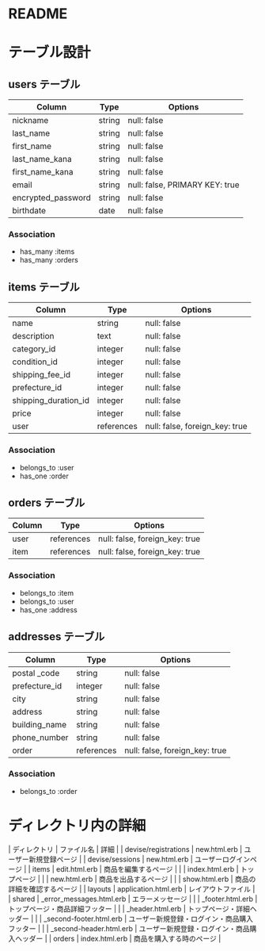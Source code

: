 # README

# テーブル設計

## users テーブル

| Column             | Type   | Options                        |
| ------------------ | ------ | -----------                    |
| nickname           | string | null: false                    |
| last_name          | string | null: false                    |
| first_name         | string | null: false                    |
| last_name_kana     | string | null: false                    |
| first_name_kana    | string | null: false                    |
| email              | string | null: false, PRIMARY KEY: true |
| encrypted_password | string | null: false                    |
| birthdate          | date   | null: false                    |


### Association

- has_many :items
- has_many :orders



## items テーブル

| Column               | Type       | Options                        |
| -------------------- | ---------- | ------------------------------ |
| name                 | string     | null: false                    |
| description          | text       | null: false                    |
| category_id          | integer    | null: false                    |
| condition_id         | integer    | null: false                    |
| shipping_fee_id      | integer    | null: false                    |
| prefecture_id        | integer    | null: false                    |
| shipping_duration_id | integer    | null: false                    |
| price                | integer    | null: false                    |
| user                 | references | null: false, foreign_key: true |


### Association

- belongs_to :user
- has_one :order


## orders テーブル

| Column             | Type       | Options                        |
| ------------------ | ---------- | ------------------------------ |
| user               | references | null: false, foreign_key: true |
| item               | references | null: false, foreign_key: true |



### Association

- belongs_to :item
- belongs_to :user
- has_one :address



## addresses テーブル

| Column             | Type       | Options                        |
| ------------------ | ---------- | ------------------------------ |
| postal _code       | string     | null: false                    |
| prefecture_id      | integer    | null: false                    |
| city               | string     | null: false                    |
| address            | string     | null: false                    |
| building_name      | string     | null: false                    |
| phone_number       | string     | null: false                    |
| order              | references | null: false, foreign_key: true |


### Association

- belongs_to :order






# ディレクトリ内の詳細

| ディレクトリ	         | ファイル名               	| 詳細                                      |
| devise/registrations	| new.html.erb	            | ユーザー新規登録ページ                      |
| devise/sessions	      | new.html.erb	            | ユーザーログインページ                      |
| items 	              | edit.html.erb	            | 商品を編集するページ                        |
|                       | index.html.erb	          | トップページ                               |
|                       | new.html.erb	            | 商品を出品するページ                        |
|                       | show.html.erb	            | 商品の詳細を確認するページ                   |
| layouts	              | application.html.erb	    | レイアウトファイル                          |
| shared	              | _error_messages.html.erb	| エラーメッセージ                            |
|                       | _footer.html.erb	        | トップページ・商品詳細フッター               |
|                       | _header.html.erb	        | トップページ・詳細ヘッダー                  |
|                       | _second-footer.html.erb	  | ユーザー新規登録・ログイン・商品購入フッター  |
|                       | _second-header.html.erb	  | ユーザー新規登録・ログイン・商品購入ヘッダー  |
| orders	              | index.html.erb	          | 商品を購入する時のページ                    |